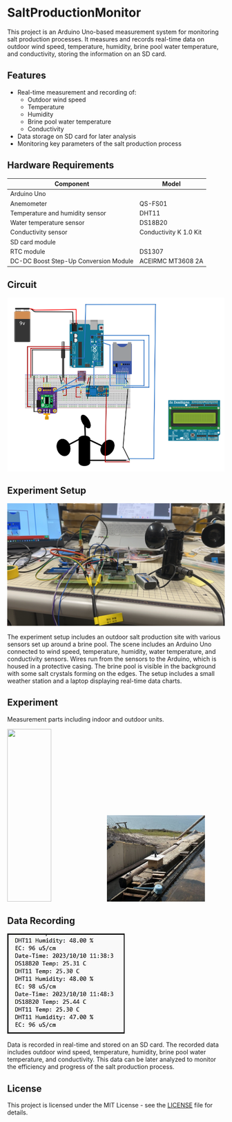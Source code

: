 # SaltProductionMonitor

This project is an Arduino Uno-based measurement system for monitoring salt production processes. It measures and records real-time data on outdoor wind speed, temperature, humidity, brine pool water temperature, and conductivity, storing the information on an SD card.

## Features

- Real-time measurement and recording of:
  - Outdoor wind speed
  - Temperature
  - Humidity
  - Brine pool water temperature
  - Conductivity
- Data storage on SD card for later analysis
- Monitoring key parameters of the salt production process

## Hardware Requirements

| Component                                            | Model                                |
|------------------------------------------------------|--------------------------------------|
| Arduino Uno                                          |                                      |
| Anemometer                                           | QS-FS01                              |
| Temperature and humidity sensor                      | DHT11                                |
| Water temperature sensor                             | DS18B20                              |
| Conductivity sensor                                  | Conductivity K 1.0 Kit               |
| SD card module                                       |                                      |
| RTC module                                           | DS1307                               |
| DC-DC Boost Step-Up Conversion Module                | ACEIRMC MT3608 2A                    |


## Circuit

![Circuit](Image/0.png)

## Experiment Setup
![Experiment Setup](Image/1.jpg)

The experiment setup includes an outdoor salt production site with various sensors set up around a brine pool. The scene includes an Arduino Uno connected to wind speed, temperature, humidity, water temperature, and conductivity sensors. Wires run from the sensors to the Arduino, which is housed in a protective casing. The brine pool is visible in the background with some salt crystals forming on the edges. The setup includes a small weather station and a laptop displaying real-time data charts.

## Experiment 
Measurement parts including indoor and outdoor units.

<img src="Image/1.1.jpg" height='400' width="45%"> <img src="Image/1.2.2.jpg" width="45%">

## Data Recording
![Data Recording](Image/2.png)

Data is recorded in real-time and stored on an SD card. The recorded data includes outdoor wind speed, temperature, humidity, brine pool water temperature, and conductivity. This data can be later analyzed to monitor the efficiency and progress of the salt production process.

## License
This project is licensed under the MIT License - see the [LICENSE](LICENSE) file for details.
